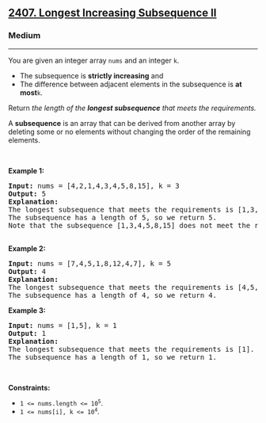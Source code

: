 <h2><a href="https://leetcode.com/problems/longest-increasing-subsequence-ii/">2407. Longest Increasing Subsequence II
</a></h2>
<h3>Medium</h3>
<hr>
<div>
<p>You are given an integer array <code>nums</code> and an integer <code>k</code>.</p>
<ul>
	<li>The subsequence is <b>strictly increasing</b> and</li>
	<li>The difference between adjacent elements in the subsequence is <b>at most</b><code>k</code>.</li>
</ul>
<p>Return <em>the length of the <b>longest subsequence</b> that meets the requirements.</em></p>
<p>A <b>subsequence</b> is an array that can be derived from another array by deleting some or no elements without changing the order of the remaining elements.</p>

<p>&nbsp;</p>
<p><strong>Example 1:</strong></p>
<pre>
<strong>Input:</strong> nums = [4,2,1,4,3,4,5,8,15], k = 3
<strong>Output:</strong> 5
<strong>Explanation:</strong>
The longest subsequence that meets the requirements is [1,3,4,5,8].
The subsequence has a length of 5, so we return 5.
Note that the subsequence [1,3,4,5,8,15] does not meet the requirements because 15 - 8 = 7 is larger than 3.

</pre>

<p><strong>Example 2:</strong></p>
<pre>
<strong>Input:</strong> nums = [7,4,5,1,8,12,4,7], k = 5
<strong>Output:</strong> 4
<strong>Explanation:</strong>
The longest subsequence that meets the requirements is [4,5,8,12].
The subsequence has a length of 4, so we return 4.
</pre>

<p><strong>Example 3:</strong></p>
<pre>
<strong>Input:</strong> nums = [1,5], k = 1
<strong>Output:</strong> 1
<strong>Explanation:</strong>
The longest subsequence that meets the requirements is [1].
The subsequence has a length of 1, so we return 1.
</pre>

<p>&nbsp;</p>
<p><strong>Constraints:</strong></p>

<ul>
	<li><code>1 &lt;= nums.length &lt;= 10<sup>5</sup></code>.</li>
	<li><code>1 &lt;= nums[i], k &lt;= 10<sup>4</sup></code>.</li>
</ul>

</div>
